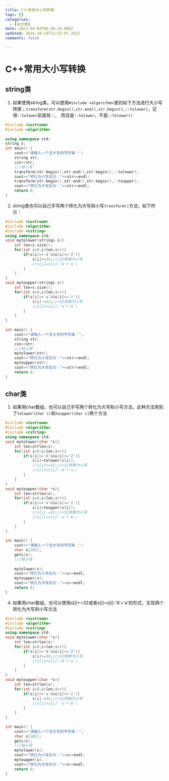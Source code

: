 ```yaml
---
title: C++常用大小写转换
tags: []
categories:
  - [未分类]
date: 2023-04-04T00:49:29.000Z
updated: 2024-10-14T13:55:07.292Z
comments: false

---
```


<!--more-->
# C++常用大小写转换

## string类

1. 如果使用string类，可以使用`#include <algorithm>`里的如下方法进行大小写转换；`transform(str.begin(),str.end(),str.begin(),::tolower)`，记得`::tolower`前面有`::`,　而且是`::tolower`，不是`::tolower()`

```c++
#include <iostream>
#include <algorithm>
 
using namespace std;
string s;
int main() {
    cout<<"请输入一个含大写的字符串：";
    string str;
    cin>>str;
    ///转小写
    transform(str.begin(),str.end(),str.begin(),::tolower);
    cout<<"转化为小写后为："<<str<<endl;
    transform(str.begin(),str.end(),str.begin(),::toupper);
    cout<<"转化为大写后为："<<str<<endl;
    return 0;
}
```

2. string类也可以自己手写两个转化为大写和小写`transform()`方法，如下所示：

```c++
#include <iostream>
#include <algorithm>
#include <cstring>
using namespace std;
void mytolower(string& s){
    int len=s.size();
    for(int i=0;i<len;i++){
        if(s[i]>='A'&&s[i]<='Z'){
            s[i]+=32;//+32转换为小写
            //s[i]=s[i]-'A'+'a';
        }
    }
}
void mytoupper(string& s){
    int len=s.size();
    for(int i=0;i<len;i++){
        if(s[i]>='a'&&s[i]<='z'){
            s[i]-=32;//+32转换为小写
            //s[i]=s[i]-'a'+'A';
        }
    }
}
 
int main() {
    cout<<"请输入一个含大写的字符串：";
    string str;
    cin>>str;
    ///转小写
    mytolower(str);
    cout<<"转化为小写后为："<<str<<endl;
    mytoupper(str);
    cout<<"转化为大写后为："<<str<<endl;
    return 0;
}
```

## char类

1. 如果用char数组，也可以自己手写两个转化为大写和小写方法，此种方法用到了`tolower(char c)`和`toupper(char c)`两个方法

```c++
#include <iostream>
#include <algorithm>
#include <cstring>
using namespace std;
void mytolower(char *s){
    int len=strlen(s);
    for(int i=0;i<len;i++){
        if(s[i]>='A'&&s[i]<='Z'){
            s[i]=tolower(s[i]);
            //s[i]+=32;//+32转换为小写
            //s[i]=s[i]-'A'+'a';
        }
    }
}
void mytoupper(char *s){
    int len=strlen(s);
    for(int i=0;i<len;i++){
        if(s[i]>='a'&&s[i]<='z'){
            s[i]=toupper(s[i]);
            //s[i]-=32;//+32转换为小写
            //s[i]=s[i]-'a'+'A';
        }
    }
}
 
int main() {
    cout<<"请输入一个含大写的字符串：";
    char s[201];
    gets(s);
    ///转小写
 
    mytolower(s);
    cout<<"转化为小写后为："<<s<<endl;
    mytoupper(s);
    cout<<"转化为大写后为："<<s<<endl;
    return 0;
}
```

4. 如果用char数组，也可以使用s[i]+=32或者s[i]=s[i]-'A'+'a'的形式，实现两个转化为大写和小写方法

```c++
#include <iostream>
#include <algorithm>
#include <cstring>
using namespace std;
void mytolower(char *s){
    int len=strlen(s);
    for(int i=0;i<len;i++){
        if(s[i]>='A'&&s[i]<='Z'){
            s[i]+=32;//+32转换为小写
            //s[i]=s[i]-'A'+'a';
        }
    }
}
void mytoupper(char *s){
    int len=strlen(s);
    for(int i=0;i<len;i++){
        if(s[i]>='a'&&s[i]<='z'){
            s[i]-=32;//+32转换为小写
            //s[i]=s[i]-'a'+'A';
        }
    }
}
 
int main() {
    cout<<"请输入一个含大写的字符串：";
    char s[201];
    gets(s);
    ///转小写
    mytolower(s);
    cout<<"转化为小写后为："<<s<<endl;
    mytoupper(s);
    cout<<"转化为大写后为："<<s<<endl;
    return 0;
}
```
